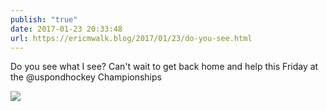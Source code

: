 ```yaml
---
publish: "true"
date: 2017-01-23 20:33:48
url: https://ericmwalk.blog/2017/01/23/do-you-see.html
---
```


Do you see what I see? Can't wait to get back home and help this Friday at the @uspondhockey Championships

![](https://ericmwalk.blog/uploads/2022/f5a90442e5.jpg)